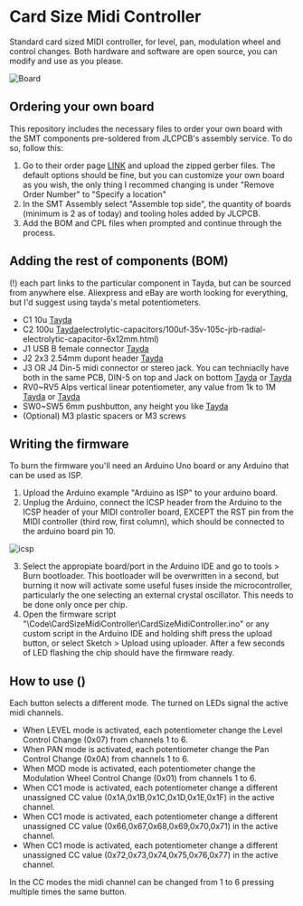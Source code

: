 # Card Size Midi Controller
 Standard card sized MIDI controller, for level, pan, modulation wheel and control changes. Both hardware and software are open source, you can modify and use as you please.

![Board](https://i.imgur.com/lAB1ZPd.png)

## Ordering your own board
This repository includes the necessary files to order your own board with the SMT components pre-soldered from JLCPCB's assembly service. To do so, follow this: 

 1. Go to their order page [LINK](cart.jlcpcb.com/quote) and upload the zipped gerber files. The default options should be fine, but you can customize your own board as you wish, the only thing I recommed changing is under "Remove Order Number" to "Specify a location"
 2. In the SMT Assembly select "Assemble top side", the quantity of boards (minimum is 2 as of today) and tooling holes added by JLCPCB.
 3. Add the BOM and CPL files when prompted and continue through the process.

## Adding the rest of components (BOM)

(!) each part links to the particular component in Tayda, but can be sourced from anywhere else. Aliexpress and eBay are worth looking for everything, but I'd suggest using tayda's metal potentiometers.

 * C1 10u [Tayda](https://www.taydaelectronics.com/capacitors/electrolytic-capacitors/10uf-16v-85c-radial-electrolytic-capacitor.html)
 * C2 100u [Tayda](https://www.taydaelectronics.com/capacitors/)electrolytic-capacitors/100uf-35v-105c-jrb-radial-electrolytic-capacitor-6x12mm.html)
 * J1 USB B female connector [Tayda](https://www.taydaelectronics.com/usb-type-b-female-connector-dip.html)
 * J2 2x3 2.54mm dupont header [Tayda](https://www.taydaelectronics.com/2x8-pin-2-54-mm-double-row-pin-header-strip.html)
 * J3 OR J4 Din-5 midi connector or stereo jack. You can techniaclly have both in the same PCB, DIN-5 on top and Jack on bottom [Tayda](https://www.taydaelectronics.com/5-pin-midi-connector-female-right-angle.html) or [Tayda](https://www.taydaelectronics.com/3-5mm-stereo-enclosed-socket-chassis-jack.html)
 * RV0\~RV5 Alps vertical linear potentiometer, any value from 1k to 1M [Tayda](https://www.taydaelectronics.com/100k-ohm-linear-taper-potentiometer-round-shaft-pcb-9mm.html) or [Tayda](https://www.taydaelectronics.com/100k-ohm-linear-taper-potentiometer-round-knurled-plastic-shaft-pcb-9mm.html)
 * SW0\~SW5 6mm pushbutton, any height you like [Tayda](https://www.taydaelectronics.com/tact-switch-6x6mm-5mm-through-hole-spst-no.html)
 * (Optional) M3 plastic spacers or M3 screws

## Writing the firmware

To burn the firmware you'll need an Arduino Uno board or any Arduino that can be used as ISP. 

 1. Upload the Arduino example "Arduino as ISP" to your arduino board.
 2. Unplug the Arduino, connect the ICSP header from the Arduino to the ICSP header of your MIDI controller board, EXCEPT the RST pin from the MIDI controller (third row, first column), which should be connected to the arduino board pin 10.

 ![icsp](https://i.imgur.com/4j5v6kI.png)

 3. Select the appropiate board/port in the Arduino IDE and go to tools > Burn bootloader. This bootloader will be overwritten in a second, but burning it now will activate some useful fuses inside the microcontroller, particularly the one selecting an external crystal oscillator. This needs to be done only once per chip.
 4. Open the firmware script "\Code\CardSizeMidiController\CardSizeMidiController.ino" or any custom script in the Arduino IDE and holding shift press the upload button, or select Sketch > Upload using uploader. After a few seconds of LED flashing the chip should have the firmware ready.

## How to use ()
Each button selects a different mode. The turned on LEDs signal the active midi channels.

 * When LEVEL mode is activated, each potentiometer change the Level Control Change (0x07) from channels 1 to 6.
 * When PAN mode is activated, each potentiometer change the Pan Control Change (0x0A) from channels 1 to 6.
 * When MOD mode is activated, each potentiometer change the Modulation Wheel Control Change (0x01) from channels 1 to 6.
 * When CC1 mode is activated, each potentiometer change a different unassigned CC value (0x1A,0x1B,0x1C,0x1D,0x1E,0x1F) in the active channel. 
 * When CC1 mode is activated, each potentiometer change a different unassigned CC value (0x66,0x67,0x68,0x69,0x70,0x71) in the active channel. 
 * When CC1 mode is activated, each potentiometer change a different unassigned CC value (0x72,0x73,0x74,0x75,0x76,0x77) in the active channel. 

In the CC modes the midi channel can be changed from 1 to 6 pressing multiple times the same button.